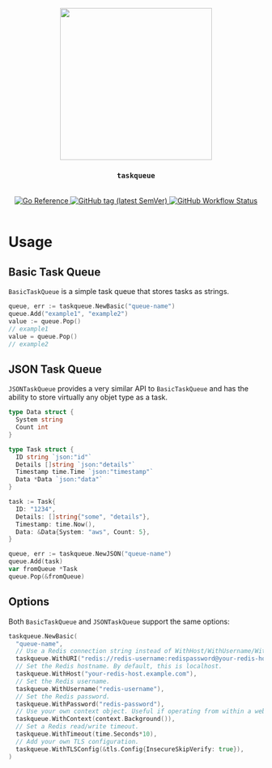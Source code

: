 <div align="center">
  <br/>
  <img src="https://res.cloudinary.com/stellaraf/image/upload/v1604277355/stellar-logo-gradient.svg" width="300" />
  <br/>
  <h3><code>taskqueue</code></h3>
  <br/>
  <a href="https://pkg.go.dev/github.com/stellaraf/go-task-queue">
    <img src="https://pkg.go.dev/badge/github.com/stellaraf/go-task-queue.svg" alt="Go Reference">
  </a>
  <a href="https://github.com/stellaraf/go-task-queue/tags">
    <img alt="GitHub tag (latest SemVer)" src="https://img.shields.io/github/v/tag/stellaraf/go-task-queue?color=%2306D6A0&label=version&style=for-the-badge">
  </a>
  <a href="https://github.com/stellaraf/go-utils/actions/workflows/tests.yml">
    <img alt="GitHub Workflow Status" src="https://img.shields.io/github/actions/workflow/status/stellaraf/go-utils/tests.yml?style=for-the-badge">
  </a>
  <br/>
  <br/>

</div>

# Usage

  ## Basic Task Queue
  `BasicTaskQueue` is a simple task queue that stores tasks as strings.

  ```go
  queue, err := taskqueue.NewBasic("queue-name")
  queue.Add("example1", "example2")
  value := queue.Pop()
  // example1
  value = queue.Pop()
  // example2
  ```

  ## JSON Task Queue
  `JSONTaskQueue` provides a very similar API to `BasicTaskQueue` and has the ability to store virtually any objet type as a task.

  ```go
  type Data struct {
    System string
    Count int
  }

  type Task struct {
    ID string `json:"id"`
    Details []string `json:"details"`
    Timestamp time.Time `json:"timestamp"`
    Data *Data `json:"data"`
  }

  task := Task{
    ID: "1234",
    Details: []string{"some", "details"},
    Timestamp: time.Now(),
    Data: &Data{System: "aws", Count: 5},
  }

  queue, err := taskqueue.NewJSON("queue-name")
  queue.Add(task)
  var fromQueue *Task
  queue.Pop(&fromQueue)
  ```

  ## Options

  Both `BasicTaskQueue` and `JSONTaskQueue` support the same options:

  ```go
  taskqueue.NewBasic(
    "queue-name",
    // Use a Redis connection string instead of WithHost/WithUsername/WithPassword.
    taskqueue.WithURI("redis://redis-username:redispassword@your-redis-host.example.com:55032"),
    // Set the Redis hostname. By default, this is localhost.
    taskqueue.WithHost("your-redis-host.example.com"),
    // Set the Redis username.
    taskqueue.WithUsername("redis-username"),
    // Set the Redis password.
    taskqueue.WithPassword("redis-password"),
    // Use your own context object. Useful if operating from within a web request.
    taskqueue.WithContext(context.Background()),
    // Set a Redis read/write timeout.
    taskqueue.WithTimeout(time.Seconds*10),
    // Add your own TLS configuration.
    taskqueue.WithTLSConfig(&tls.Config{InsecureSkipVerify: true}),    
  )
  ```